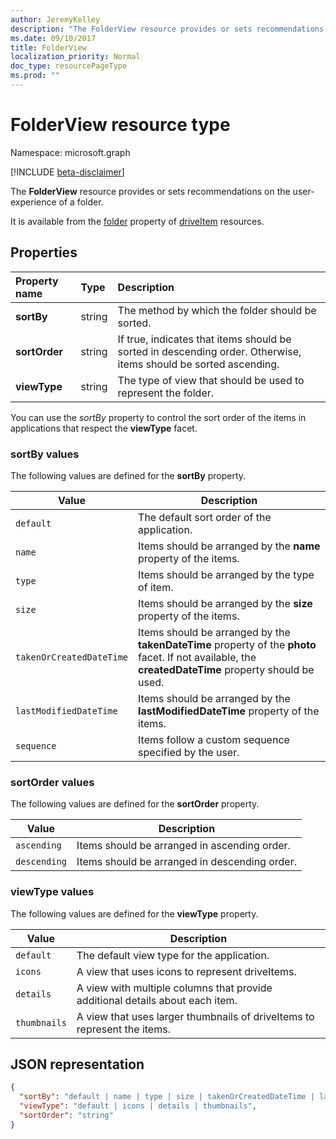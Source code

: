 ```yaml
---
author: JeremyKelley
description: "The FolderView resource provides or sets recommendations on the user-experience of a folder."
ms.date: 09/10/2017
title: FolderView
localization_priority: Normal
doc_type: resourcePageType
ms.prod: ""
---
```

# FolderView resource type

Namespace: microsoft.graph

[!INCLUDE [beta-disclaimer](../../includes/beta-disclaimer.md)]

The **FolderView** resource provides or sets recommendations on the user-experience of a folder.

It is available from the [folder][folder-facet] property of [driveItem][item-resource] resources.

## Properties

| Property name         | Type   | Description
|:----------------------|:-------|:--------------------------------------------
| **sortBy**            | string | The method by which the folder should be sorted.
| **sortOrder**         | string | If true, indicates that items should be sorted in descending order. Otherwise, items should be sorted ascending.
| **viewType**          | string | The type of view that should be used to represent the folder.

You can use the _sortBy_ property to control the sort order of the items in applications that respect the **viewType** facet.

### sortBy values

The following values are defined for the **sortBy** property.

| Value                    | Description
| ------------------------ | --------------------------------------------------
| `default`                | The default sort order of the application.
| `name`                   | Items should be arranged by the **name** property of the items.
| `type`                   | Items should be arranged by the type of item.
| `size`                   | Items should be arranged by the **size** property of the items.
| `takenOrCreatedDateTime` | Items should be arranged by the **takenDateTime** property of the **photo** facet. If not available, the **createdDateTime** property should be used.
| `lastModifiedDateTime`   | Items should be arranged by the **lastModifiedDateTime** property of the items.
| `sequence`               | Items follow a custom sequence specified by the user.


### sortOrder values

The following values are defined for the **sortOrder** property.

| Value        | Description
| ------------ | --------------------------------------------------------------
| `ascending`  | Items should be arranged in ascending order.
| `descending` | Items should be arranged in descending order.


### viewType values

The following values are defined for the **viewType** property.

| Value        | Description
| ------------ | --------------------------------------------------------------
| `default`    | The default view type for the application.
| `icons`      | A view that uses icons to represent driveItems.
| `details`    | A view with multiple columns that provide additional details about each item.
| `thumbnails` | A view that uses larger thumbnails of driveItems to represent the items.


## JSON representation

<!-- { "blockType": "resource", "@odata.type": "microsoft.graph.folderView" } -->

```json
{
  "sortBy": "default | name | type | size | takenOrCreatedDateTime | lastModifiedDateTime | sequence",
  "viewType": "default | icons | details | thumbnails",
  "sortOrder": "string"
}
```

[item-resource]: driveitem.md
[folder-facet]: folder.md

<!-- uuid: f9e446fd-190b-4692-a605-bb60e78f1f19
2017-05-03 02:34:40 UTC -->
<!--
{
  "type": "#page.annotation",
  "description": "folderView resource",
  "keywords": "",
  "section": "documentation",
  "tocPath": "",
  "suppressions": []
}
-->
